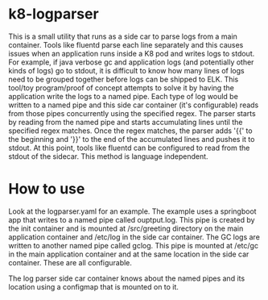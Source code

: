 # k8-logparser

This is a small utility that runs as a side car to parse logs from a main container. Tools like fluentd parse each line separately and this causes issues when an application runs inside a K8 pod and writes logs to stdout. For example, if java verbose gc and application logs (and potentially other kinds of logs) go to stdout, it is difficult to know how many lines of logs need to be grouped together before logs can be shipped to ELK. This tool/toy program/proof of concept attempts to solve it by having the application write the logs to a named pipe. Each type of log would be written to a named pipe and this side car container (it's configurable) reads from those pipes concurrently using the specified regex. The parser starts by reading from the named pipe and starts accumulating lines until the specified regex matches. Once the regex matches, the parser adds '{{' to the beginning and '}}' to the end of the accumulated lines and pushes it to stdout. At this point, tools like fluentd can be configured to read from the stdout of the sidecar. This method is language independent. 

# How to use

Look at the logparser.yaml for an example. The example uses a springboot app that writes to a named pipe called ouptput.log. This pipe is created by the init container and is mounted at /src/greeting directory on the main application container and /etc/log in the side car container. The GC logs are written to another named pipe called gclog. This pipe is mounted at /etc/gc in the main application container and at the same location in the side car container. These are all configurable. 

The log parser side car container knows about the named pipes and its location using a configmap that is mounted on to it. 


